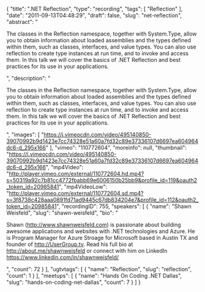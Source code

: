 {
  "title": ".NET Reflection",
  "type": "recording",
  "tags": [
    "Reflection"
  ],
  "date": "2011-09-13T04:48:29",
  "draft": false,
  "slug": "net-reflection",
  "abstract": "<p>The classes in the Reflection namespace, together with System.Type, allow you to obtain information about loaded assemblies and the types defined within them, such as classes, interfaces, and value types. You can also use reflection to create type instances at run time, and to invoke and access them. In this talk we will cover the basics of .NET Reflection and best practices for its use in your applications.</p>",
  "description": "<p>The classes in the Reflection namespace, together with System.Type, allow you to obtain information about loaded assemblies and the types defined within them, such as classes, interfaces, and value types. You can also use reflection to create type instances at run time, and to invoke and access them. In this talk we will cover the basics of .NET Reflection and best practices for its use in your applications.</p>",
  "images": [
    "https://i.vimeocdn.com/video/495140850-39070992b9d1423e7cc74328e51a60a7fd32c89e37336107d6697ea604964dc6-d_295x166"
  ],
  "vimeo": "110772604",
  "moreinfo": null,
  "thumbnail": "https://i.vimeocdn.com/video/495140850-39070992b9d1423e7cc74328e51a60a7fd32c89e37336107d6697ea604964dc6-d_295x166",
  "mp4Video": "http://player.vimeo.com/external/110772604.hd.mp4?s=50319a92c7b81cc4772fbabb69e6006150b25bb9&profile_id=119&oauth2_token_id=20985841",
  "mp4VideoLow": "http://player.vimeo.com/external/110772604.sd.mp4?s=3f8738c428aaa0891fd71ad9445c67db834204e7&profile_id=112&oauth2_token_id=20985841",
  "recordingID": 755,
  "speakers": [
    {
      "name": "Shawn Weisfeld",
      "slug": "shawn-weisfeld",
      "bio": "<p>Shawn (http://www.shawnweisfeld.com) is passionate about building awesome applications and websites with .NET technologies and Azure. He is Program Manager for Azure Stroage for Microsoft based in Austin TX and founder of http://UserGroup.tv. Read his full bio at http://about.me/shawnweisfeld or connect with him on LinkedIn https://www.linkedin.com/in/shawnweisfeld/</p>",
      "count": 72
    }
  ],
  "ugtvtags": [
    {
      "name": "Reflection",
      "slug": "reflection",
      "count": 1
    }
  ],
  "meetups": [
    {
      "name": "Hands On Coding .NET Dallas",
      "slug": "hands-on-coding-net-dallas",
      "count": 7
    }
  ]
}